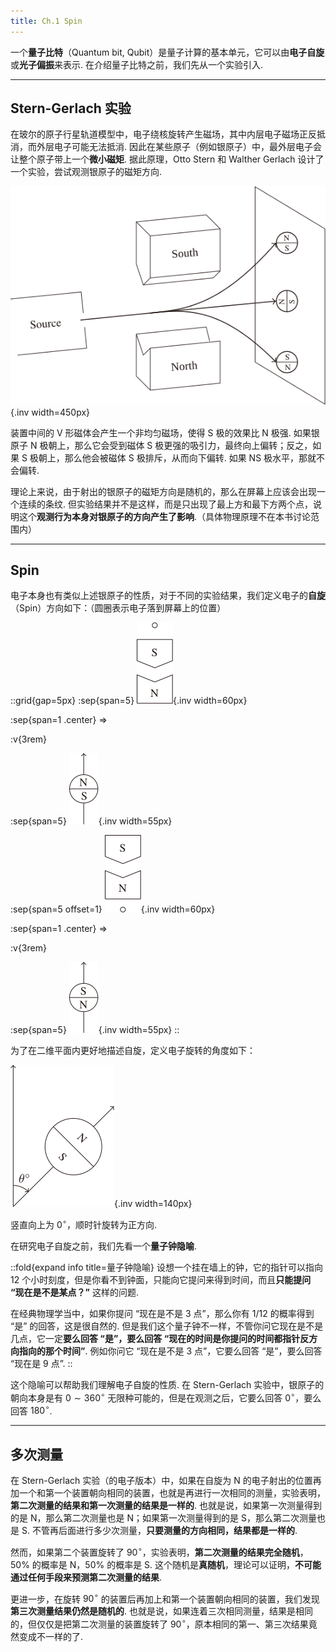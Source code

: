 ```yaml
---
title: Ch.1 Spin
---
```


一个**量子比特**（Quantum bit, Qubit）是量子计算的基本单元，它可以由**电子自旋**或**光子偏振**来表示. 在介绍量子比特之前，我们先从一个实验引入.

---

## Stern-Gerlach 实验

在玻尔的原子行星轨道模型中，电子绕核旋转产生磁场，其中内层电子磁场正反抵消，而外层电子可能无法抵消. 因此在某些原子（例如银原子）中，最外层电子会让整个原子带上一个**微小磁矩**. 据此原理，Otto Stern 和 Walther Gerlach 设计了一个实验，尝试观测银原子的磁矩方向.

![Stern-Gerlach 实验](./assets/spin-stern-gerlach-experiment.svg){.inv width=450px}

装置中间的 V 形磁体会产生一个非均匀磁场，使得 S 极的效果比 N 极强. 如果银原子 N 极朝上，那么它会受到磁体 S 极更强的吸引力，最终向上偏转；反之，如果 S 极朝上，那么他会被磁体 S 极排斥，从而向下偏转. 如果 NS 极水平，那就不会偏转.

理论上来说，由于射出的银原子的磁矩方向是随机的，那么在屏幕上应该会出现一个连续的条纹. 但实验结果并不是这样，而是只出现了最上方和最下方两个点，说明这个**观测行为本身对银原子的方向产生了影响**.（具体物理原理不在本书讨论范围内）

---

## Spin

电子本身也有类似上述银原子的性质，对于不同的实验结果，我们定义电子的**自旋**（Spin）方向如下：（圆圈表示电子落到屏幕上的位置）

::grid{gap=5px}
:sep{span=5}
![实验结果](./assets/spin-spin-1.svg){.inv width=60px}

:sep{span=1 .center}
$\Longrightarrow$

:v{3rem}

:sep{span=5}
![Spin N](./assets/spin-spin-2.svg){.inv width=55px}

:sep{span=5 offset=1}
![实验结果](./assets/spin-spin-3.svg){.inv width=60px}

:sep{span=1 .center}
$\Longrightarrow$

:v{3rem}

:sep{span=5}
![Spin S](./assets/spin-spin-4.svg){.inv width=55px}
::

为了在二维平面内更好地描述自旋，定义电子旋转的角度如下：

![自旋为 N，朝 $\theta$ 角方向的电子](./assets/spin-spin-angle.svg){.inv width=140px}

竖直向上为 $0^\circ$，顺时针旋转为正方向.

在研究电子自旋之前，我们先看一个**量子钟隐喻**.

::fold{expand info title=量子钟隐喻}
设想一个挂在墙上的钟，它的指针可以指向 12 个小时刻度，但是你看不到钟面，只能向它提问来得到时间，而且**只能提问 “现在是不是某点？”** 这样的问题.

在经典物理学当中，如果你提问 “现在是不是 3 点”，那么你有 $1/12$ 的概率得到 “是” 的回答，这是很自然的. 但是我们这个量子钟不一样，不管你问它现在是不是几点，它一定**要么回答 “是”，要么回答 “现在的时间是你提问的时间都指针反方向指向的那个时间”**. 例如你问它 “现在是不是 3 点”，它要么回答 “是”，要么回答 “现在是 9 点”.
::

这个隐喻可以帮助我们理解电子自旋的性质. 在 Stern-Gerlach 实验中，银原子的朝向本身是有 $0\sim360^\circ$ 无限种可能的，但是在观测之后，它要么回答 $0^\circ$，要么回答 $180^\circ$.

---

## 多次测量

在 Stern-Gerlach 实验（的电子版本）中，如果在自旋为 N 的电子射出的位置再加一个和第一个装置朝向相同的装置，也就是再进行一次相同的测量，实验表明，**第二次测量的结果和第一次测量的结果是一样的**. 也就是说，如果第一次测量得到的是 N，那么第二次测量也是 N；如果第一次测量得到的是 S，那么第二次测量也是 S. 不管再后面进行多少次测量，**只要测量的方向相同，结果都是一样的**.

然而，如果第二个装置旋转了 $90^\circ$，实验表明，**第二次测量的结果完全随机**，$50\%$ 的概率是 N，$50\%$ 的概率是 S. 这个随机是**真随机**，理论可以证明，**不可能通过任何手段来预测第二次测量的结果**.

更进一步，在旋转 $90^\circ$ 的装置后再加上和第一个装置朝向相同的装置，我们发现**第三次测量结果仍然是随机的**. 也就是说，如果连着三次相同测量，结果是相同的，但仅仅是把第二次测量的装置旋转了 $90^\circ$，原本相同的第一、第三次结果竟然变成不一样的了.
